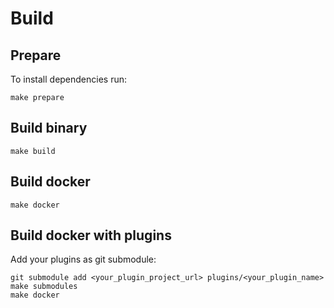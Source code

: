 # Build

## Prepare
To install dependencies run:
```
make prepare
```

## Build binary
```
make build
```

## Build docker
```
make docker
```

## Build docker with plugins
Add your plugins as git submodule:
```
git submodule add <your_plugin_project_url> plugins/<your_plugin_name>
make submodules
make docker
```

